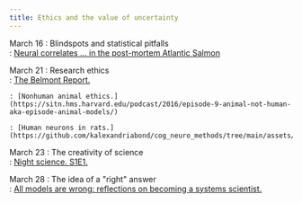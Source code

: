 ```yaml
---
title: Ethics and the value of uncertainty
---
```


March 16
:   Blindspots and statistical pitfalls   
    : [Neural correlates ... in the post-mortem Atlantic Salmon](https://github.com/kalexandriabond/cog_neuro_methods/tree/main/assets/readings/bennett_et_2009.pdf)

March 21
:   Research ethics  
    : [The Belmont Report.](https://github.com/kalexandriabond/cog_neuro_methods/tree/main/assets/readings/belmont.pdf)

    : [Nonhuman animal ethics.](https://sitn.hms.harvard.edu/podcast/2016/episode-9-animal-not-human-aka-episode-animal-models/)

    : [Human neurons in rats.](https://github.com/kalexandriabond/cog_neuro_methods/tree/main/assets/readings/rat_human_2022.pdf)

March 23
:   The creativity of science  
    : [Night science. S1E1.](https://night-science.org/the-night-science-podcast/)

March 28
:   The idea of a "right" answer  
    : [All models are wrong: reflections on becoming a systems scientist.](https://github.com/kalexandriabond/cog_neuro_methods/tree/main/assets/readings/sterman_2022.pdf)
